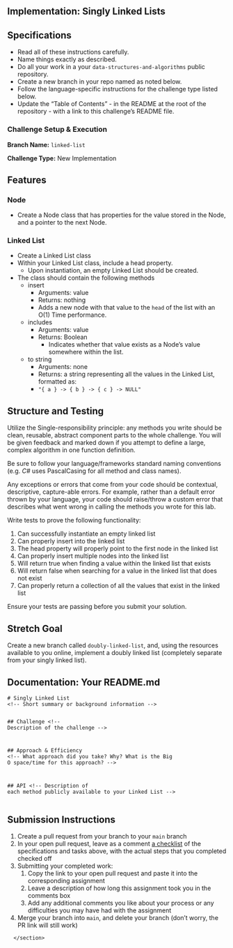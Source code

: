 <section style="height: auto;">
        <h1 id="implementation-singly-linked-lists">Implementation: Singly Linked Lists</h1>

<h2 id="specifications">Specifications</h2>

<ul>
  <li>Read all of these instructions carefully.</li>
  <li>Name things exactly as described.</li>
  <li>Do all your work in a your <code class="language-plaintext highlighter-rouge">data-structures-and-algorithms</code> public repository.</li>
  <li>Create a new branch in your repo named as noted below.</li>
  <li>Follow the language-specific instructions for the challenge type listed below.</li>
  <li>Update the “Table of Contents” - in the README at the root of the repository - with a link to this challenge’s README file.</li>
</ul>

<h3 id="challenge-setup--execution">Challenge Setup &amp; Execution</h3>

<p><strong>Branch Name:</strong> <code class="language-plaintext highlighter-rouge">linked-list</code></p>

<p><strong>Challenge Type:</strong> New Implementation</p>

<h2 id="features">Features</h2>

<h3 id="node">Node</h3>

<ul>
  <li>Create a Node class that has properties for the value stored in the Node, and a pointer to the next Node.</li>
</ul>

<h3 id="linked-list">Linked List</h3>

<ul>
  <li>Create a Linked List class</li>
  <li>Within your Linked List class, include a head property.
    <ul>
      <li>Upon instantiation, an empty Linked List should be created.</li>
    </ul>
  </li>
  <li>The class should contain the following methods
    <ul>
      <li>insert
        <ul>
          <li>Arguments: value</li>
          <li>Returns: nothing</li>
          <li>Adds a new node with that value to the <code class="language-plaintext highlighter-rouge">head</code> of the list with an O(1) Time performance.</li>
        </ul>
      </li>
      <li>includes
        <ul>
          <li>Arguments: value</li>
          <li>Returns: Boolean
            <ul>
              <li>Indicates whether that value exists as a Node’s value somewhere within the list.</li>
            </ul>
          </li>
        </ul>
      </li>
      <li>to string
        <ul>
          <li>Arguments: none</li>
          <li>Returns: a string representing all the values in the Linked List, formatted as:</li>
          <li><code class="language-plaintext highlighter-rouge">"{ a } -&gt; { b } -&gt; { c } -&gt; NULL"</code></li>
        </ul>
      </li>
    </ul>
  </li>
</ul>

<h2 id="structure-and-testing">Structure and Testing</h2>

<p>Utilize the Single-responsibility principle: any methods you write should be clean, reusable, abstract component parts to the whole challenge. You will be given feedback and marked down if you attempt to define a large, complex algorithm in one function definition.</p>

<p>Be sure to follow your language/frameworks standard naming conventions (e.g. <em>C#</em> uses PascalCasing for all method and class names).</p>

<p>Any exceptions or errors that come from your code should be contextual, descriptive, capture-able errors. For example, rather than a default error thrown by your language, your code should raise/throw a custom error that describes what went wrong in calling the methods you wrote for this lab.</p>

<p>Write tests to prove the following functionality:</p>

<ol>
  <li>Can successfully instantiate an empty linked list</li>
  <li>Can properly insert into the linked list</li>
  <li>The head property will properly point to the first node in the linked list</li>
  <li>Can properly insert multiple nodes into the linked list</li>
  <li>Will return true when finding a value within the linked list that exists</li>
  <li>Will return false when searching for a value in the linked list that does not exist</li>
  <li>Can properly return a collection of all the values that exist in the linked list</li>
</ol>

<p>Ensure your tests are passing before you submit your solution.</p>

<h2 id="stretch-goal">Stretch Goal</h2>

<p>Create a new branch called <code class="language-plaintext highlighter-rouge">doubly-linked-list</code>, and, using the resources available to you online, implement a doubly linked list (completely separate from your singly linked list).</p>

<h2 id="documentation-your-readmemd">Documentation: Your README.md</h2>

<div class="language-markdown highlighter-rouge"><div class="highlight"><pre class="highlight"><code><span class="gh"># Singly Linked List</span>
<span class="c">&lt;!-- Short summary or background information --&gt;</span>

<span class="gu">## Challenge</span>
<span class="c">&lt;!-- Description of the challenge --&gt;</span>

<span class="gu">## Approach &amp; Efficiency</span>
<span class="c">&lt;!-- What approach did you take? Why? What is the Big O space/time for this approach? --&gt;</span>

<span class="gu">## API</span>
<span class="c">&lt;!-- Description of each method publicly available to your Linked List --&gt;</span>
</code></pre></div></div>

<h2 id="submission-instructions">Submission Instructions</h2>

<ol>
  <li>Create a pull request from your branch to your <code class="language-plaintext highlighter-rouge">main</code> branch</li>
  <li>In your open pull request, leave as a comment <a href="https://github.com/blog/1825-task-lists-in-all-markdown-documents" target="_blank">a checklist</a> of the specifications and tasks above, with the actual steps that you completed checked off</li>
  <li>Submitting your completed work:
    <ol>
      <li>Copy the link to your open pull request and paste it into the corresponding assignment</li>
      <li>Leave a description of how long this assignment took you in the comments box</li>
      <li>Add any additional comments you like about your process or any difficulties you may have had with the assignment</li>
    </ol>
  </li>
  <li>Merge your branch into <code class="language-plaintext highlighter-rouge">main</code>, and delete your branch (don’t worry, the PR link will still work)</li>
</ol>


      </section>